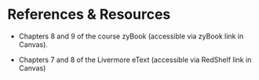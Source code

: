 # References & Resources

- Chapters 8 and 9 of the course zyBook (accessible via zyBook link in
  Canvas).

- Chapters 7 and 8 of the Livermore eText (accessible via RedShelf link in
  Canvas)


